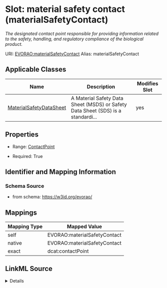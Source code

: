 

# Slot: material safety contact (materialSafetyContact) 


_The designated contact point responsible for providing information related to the safety, handling, and regulatory compliance of the biological product._





URI: [EVORAO:materialSafetyContact](https://w3id.org/evorao/materialSafetyContact)
Alias: materialSafetyContact

<!-- no inheritance hierarchy -->





## Applicable Classes

| Name | Description | Modifies Slot |
| --- | --- | --- |
| [MaterialSafetyDataSheet](MaterialSafetyDataSheet.md) | A Material Safety Data Sheet (MSDS) or Safety Data Sheet (SDS) is a standardi... |  yes  |







## Properties

* Range: [ContactPoint](ContactPoint.md)

* Required: True





## Identifier and Mapping Information







### Schema Source


* from schema: https://w3id.org/evorao/




## Mappings

| Mapping Type | Mapped Value |
| ---  | ---  |
| self | EVORAO:materialSafetyContact |
| native | EVORAO:materialSafetyContact |
| exact | dcat:contactPoint |




## LinkML Source

<details>
```yaml
name: materialSafetyContact
description: The designated contact point responsible for providing information related
  to the safety, handling, and regulatory compliance of the biological product.
title: material safety contact
from_schema: https://w3id.org/evorao/
exact_mappings:
- dcat:contactPoint
rank: 1000
alias: materialSafetyContact
domain_of:
- MaterialSafetyDataSheet
range: ContactPoint
required: true
multivalued: false

```
</details>